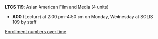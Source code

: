 **LTCS 119**: Asian American Film and Media (4 units)

- **A00** (Lecture) at 2:00 pm–4:50 pm on Monday, Wednesday at SOLIS 109 by staff

[Enrollment numbers over time](./LTCS119.tsv)
